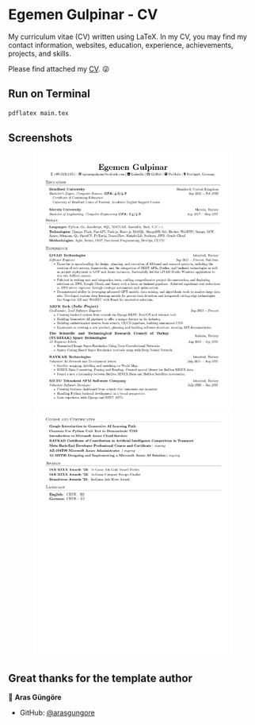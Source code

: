 # Egemen Gulpinar - CV

My curriculum vitae (CV) written using LaTeX. In my CV, you may find my contact information, websites, education, experience, achievements, projects, and skills.

Please find attached my [CV](https://github.com/egemengulpinar/egemengulpinar-cv/blob/main/Egemen-Gulpinar-CV.pdf). 😜



## Run on Terminal

```sh
pdflatex main.tex
```



## Screenshots

<p align="center">
    <img alt="Screenshot" src="https://github.com/egemengulpinar/egemengulpinar-cv/blob/main/jpg/CV_page_1.jpg?raw=true" width="400">
    <img alt="Screenshot" src="https://github.com/egemengulpinar/egemengulpinar-cv/blob/main/jpg/CV_page_2.jpg?raw=true" width="400">
</p>



## Great thanks for the template author

👤 **Aras Güngöre**
* GitHub: [@arasgungore](https://github.com/arasgungore)

